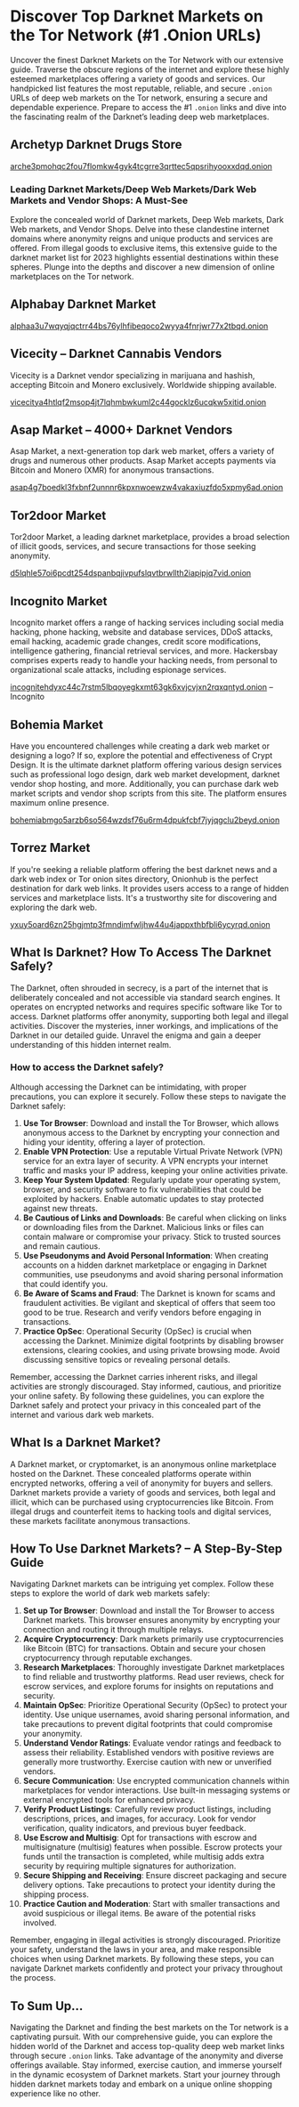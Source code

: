 <h1>Discover Top Darknet Markets on the Tor Network (#1 .Onion URLs)</h1>
<p>Uncover the finest Darknet Markets on the Tor Network with our extensive guide. Traverse the obscure regions of the internet and explore these highly esteemed marketplaces offering a variety of goods and services. Our handpicked list features the most reputable, reliable, and secure <code>.onion</code> URLs of deep web markets on the Tor network, ensuring a secure and dependable experience. Prepare to access the #1 <code>.onion</code> links and dive into the fascinating realm of the Darknet’s leading deep web marketplaces.</p>
<h2>Archetyp Darknet Drugs Store</h2>
<p><a href="http://arche3pmohqc2fou7flomkw4gyk4tcgrre3qrttec5qpsrihyooxxdqd.onion">arche3pmohqc2fou7flomkw4gyk4tcgrre3qrttec5qpsrihyooxxdqd.onion</a></p>
<h3>Leading Darknet Markets/Deep Web Markets/Dark Web Markets and Vendor Shops: A Must-See</h3>
<p>Explore the concealed world of Darknet markets, Deep Web markets, Dark Web markets, and Vendor Shops. Delve into these clandestine internet domains where anonymity reigns and unique products and services are offered. From illegal goods to exclusive items, this extensive guide to the darknet market list for 2023 highlights essential destinations within these spheres. Plunge into the depths and discover a new dimension of online marketplaces on the Tor network.</p>
<h2>Alphabay Darknet Market</h2>
<p><a href="http://alphaa3u7wqyqjqctrr44bs76ylhfibeqoco2wyya4fnrjwr77x2tbqd.onion">alphaa3u7wqyqjqctrr44bs76ylhfibeqoco2wyya4fnrjwr77x2tbqd.onion</a></p>
<h2>Vicecity – Darknet Cannabis Vendors</h2>
<p>Vicecity is a Darknet vendor specializing in marijuana and hashish, accepting Bitcoin and Monero exclusively. Worldwide shipping available.</p>
<p><a href="http://vicecitya4htlqf2msop4jt7lqhmbwkuml2c44gocklz6ucqkw5xitid.onion">vicecitya4htlqf2msop4jt7lqhmbwkuml2c44gocklz6ucqkw5xitid.onion</a></p>
<h2>Asap Market – 4000+ Darknet Vendors</h2>
<p>Asap Market, a next-generation top dark web market, offers a variety of drugs and numerous other products. Asap Market accepts payments via Bitcoin and Monero (XMR) for anonymous transactions.</p>
<p><a href="http://asap4g7boedkl3fxbnf2unnnr6kpxnwoewzw4vakaxiuzfdo5xpmy6ad.onion">asap4g7boedkl3fxbnf2unnnr6kpxnwoewzw4vakaxiuzfdo5xpmy6ad.onion</a></p>
<h2>Tor2door Market</h2>
<p>Tor2door Market, a leading darknet marketplace, provides a broad selection of illicit goods, services, and secure transactions for those seeking anonymity.</p>
<p><a href="http://d5lqhle57oi6pcdt254dspanbqjivpufslqvtbrwllth2iapipjq7vid.onion">d5lqhle57oi6pcdt254dspanbqjivpufslqvtbrwllth2iapipjq7vid.onion</a></p>
<h2>Incognito Market</h2>
<p>Incognito market offers a range of hacking services including social media hacking, phone hacking, website and database services, DDoS attacks, email hacking, academic grade changes, credit score modifications, intelligence gathering, financial retrieval services, and more. Hackersbay comprises experts ready to handle your hacking needs, from personal to organizational scale attacks, including espionage services.</p>
<p><a href="http://incognitehdyxc44c7rstm5lbqoyegkxmt63gk6xvjcvjxn2rqxqntyd.onion">incognitehdyxc44c7rstm5lbqoyegkxmt63gk6xvjcvjxn2rqxqntyd.onion</a> – Incognito</p>
<h2>Bohemia Market</h2>
<p>Have you encountered challenges while creating a dark web market or designing a logo? If so, explore the potential and effectiveness of Crypt Design. It is the ultimate darknet platform offering various design services such as professional logo design, dark web market development, darknet vendor shop hosting, and more. Additionally, you can purchase dark web market scripts and vendor shop scripts from this site. The platform ensures maximum online presence.</p>
<p><a href="http://bohemiabmgo5arzb6so564wzdsf76u6rm4dpukfcbf7jyjqgclu2beyd.onion">bohemiabmgo5arzb6so564wzdsf76u6rm4dpukfcbf7jyjqgclu2beyd.onion</a></p>
<h2>Torrez Market</h2>
<p>If you're seeking a reliable platform offering the best darknet news and a dark web index or Tor onion sites directory, Onionhub is the perfect destination for dark web links. It provides users access to a range of hidden services and marketplace lists. It's a trustworthy site for discovering and exploring the dark web.</p>
<p><a href="http://yxuy5oard6zn25hgjmtp3fmndimfwljhw44u4jappxthbfbli6ycyrqd.onion">yxuy5oard6zn25hgjmtp3fmndimfwljhw44u4jappxthbfbli6ycyrqd.onion</a></p>
<h2>What Is Darknet? How To Access The Darknet Safely?</h2>
<p>The Darknet, often shrouded in secrecy, is a part of the internet that is deliberately concealed and not accessible via standard search engines. It operates on encrypted networks and requires specific software like Tor to access. Darknet platforms offer anonymity, supporting both legal and illegal activities. Discover the mysteries, inner workings, and implications of the Darknet in our detailed guide. Unravel the enigma and gain a deeper understanding of this hidden internet realm.</p>
<h3>How to access the Darknet safely?</h3>
<p>Although accessing the Darknet can be intimidating, with proper precautions, you can explore it securely. Follow these steps to navigate the Darknet safely:</p>
<ol>
    <li><strong>Use Tor Browser</strong>: Download and install the Tor Browser, which allows anonymous access to the Darknet by encrypting your connection and hiding your identity, offering a layer of protection.</li>
    <li><strong>Enable VPN Protection</strong>: Use a reputable Virtual Private Network (VPN) service for an extra layer of security. A VPN encrypts your internet traffic and masks your IP address, keeping your online activities private.</li>
    <li><strong>Keep Your System Updated</strong>: Regularly update your operating system, browser, and security software to fix vulnerabilities that could be exploited by hackers. Enable automatic updates to stay protected against new threats.</li>
    <li><strong>Be Cautious of Links and Downloads</strong>: Be careful when clicking on links or downloading files from the Darknet. Malicious links or files can contain malware or compromise your privacy. Stick to trusted sources and remain cautious.</li>
    <li><strong>Use Pseudonyms and Avoid Personal Information</strong>: When creating accounts on a hidden darknet marketplace or engaging in Darknet communities, use pseudonyms and avoid sharing personal information that could identify you.</li>
    <li><strong>Be Aware of Scams and Fraud</strong>: The Darknet is known for scams and fraudulent activities. Be vigilant and skeptical of offers that seem too good to be true. Research and verify vendors before engaging in transactions.</li>
    <li><strong>Practice OpSec</strong>: Operational Security (OpSec) is crucial when accessing the Darknet. Minimize digital footprints by disabling browser extensions, clearing cookies, and using private browsing mode. Avoid discussing sensitive topics or revealing personal details.</li>
</ol>
<p>Remember, accessing the Darknet carries inherent risks, and illegal activities are strongly discouraged. Stay informed, cautious, and prioritize your online safety. By following these guidelines, you can explore the Darknet safely and protect your privacy in this concealed part of the internet and various dark web markets.</p>
<h2>What Is a Darknet Market?</h2>
<p>A Darknet market, or cryptomarket, is an anonymous online marketplace hosted on the Darknet. These concealed platforms operate within encrypted networks, offering a veil of anonymity for buyers and sellers. Darknet markets provide a variety of goods and services, both legal and illicit, which can be purchased using cryptocurrencies like Bitcoin. From illegal drugs and counterfeit items to hacking tools and digital services, these markets facilitate anonymous transactions.</p>
<h2>How To Use Darknet Markets? – A Step-By-Step Guide</h2>
<p>Navigating Darknet markets can be intriguing yet complex. Follow these steps to explore the world of dark web markets safely:</p>
<ol>
    <li><strong>Set up Tor Browser</strong>: Download and install the Tor Browser to access Darknet markets. This browser ensures anonymity by encrypting your connection and routing it through multiple relays.</li>
    <li><strong>Acquire Cryptocurrency</strong>: Dark markets primarily use cryptocurrencies like Bitcoin (BTC) for transactions. Obtain and secure your chosen cryptocurrency through reputable exchanges.</li>
    <li><strong>Research Marketplaces</strong>: Thoroughly investigate Darknet marketplaces to find reliable and trustworthy platforms. Read user reviews, check for escrow services, and explore forums for insights on reputations and security.</li>
    <li><strong>Maintain OpSec</strong>: Prioritize Operational Security (OpSec) to protect your identity. Use unique usernames, avoid sharing personal information, and take precautions to prevent digital footprints that could compromise your anonymity.</li>
    <li><strong>Understand Vendor Ratings</strong>: Evaluate vendor ratings and feedback to assess their reliability. Established vendors with positive reviews are generally more trustworthy. Exercise caution with new or unverified vendors.</li>
    <li><strong>Secure Communication</strong>: Use encrypted communication channels within marketplaces for vendor interactions. Use built-in messaging systems or external encrypted tools for enhanced privacy.</li>
    <li><strong>Verify Product Listings</strong>: Carefully review product listings, including descriptions, prices, and images, for accuracy. Look for vendor verification, quality indicators, and previous buyer feedback.</li>
    <li><strong>Use Escrow and Multisig</strong>: Opt for transactions with escrow and multisignature (multisig) features when possible. Escrow protects your funds until the transaction is completed, while multisig adds extra security by requiring multiple signatures for authorization.</li>
    <li><strong>Secure Shipping and Receiving</strong>: Ensure discreet packaging and secure delivery options. Take precautions to protect your identity during the shipping process.</li>
    <li><strong>Practice Caution and Moderation</strong>: Start with smaller transactions and avoid suspicious or illegal items. Be aware of the potential risks involved.</li>
</ol>
<p>Remember, engaging in illegal activities is strongly discouraged. Prioritize your safety, understand the laws in your area, and make responsible choices when using Darknet markets. By following these steps, you can navigate Darknet markets confidently and protect your privacy throughout the process.</p>
<h2>To Sum Up…</h2>
<p>Navigating the Darknet and finding the best markets on the Tor network is a captivating pursuit. With our comprehensive guide, you can explore the hidden world of the Darknet and access top-quality deep web market links through secure <code>.onion</code> links. Take advantage of the anonymity and diverse offerings available. Stay informed, exercise caution, and immerse yourself in the dynamic ecosystem of Darknet markets. Start your journey through hidden darknet markets today and embark on a unique online shopping experience like no other.</p>
